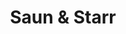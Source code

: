 ---
title: "Saun & Starr"
summary: "Soul duo from New York consisting of & Starr Duncan Lowe signed by"
image: "saun-starr.jpg"
apple_music_artist_url: "https://music.apple.com/gb/artist/saun-starr/883002675"
---
